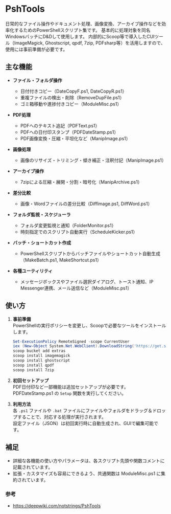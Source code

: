 # PshTools

日常的なファイル操作やドキュメント処理、画像変換、アーカイブ操作などを効率化するためのPowerShellスクリプト集です。
基本的に処理対象を同名WindowsバッチにD&Dして使用します。
内部的にScoop等で導入したCUIツール（ImageMagick, Ghostscript, qpdf, 7zip, PDFsharp等）を活用しますので、使用には事前準備が必要です。

## 主な機能

- **ファイル・フォルダ操作**
    - 日付付きコピー（DateCopyF.ps1, DateCopyR.ps1）
    - 重複ファイルの検出・削除（RemoveDupFile.ps1）
    - ゴミ箱移動や進捗付きコピー（ModuleMisc.ps1）

- **PDF処理**
    - PDFへのテキスト追記（PDFText.ps1）
    - PDFへの日付印スタンプ（PDFDateStamp.ps1）
    - PDF画像変換・圧縮・平坦化など（ManipImage.ps1）

- **画像処理**
    - 画像のリサイズ・トリミング・傾き補正・注釈付記（ManipImage.ps1）

- **アーカイブ操作**
    - 7zipによる圧縮・展開・分割・暗号化（ManipArchive.ps1）

- **差分比較**
    - 画像・Wordファイルの差分比較（DiffImage.ps1, DiffWord.ps1）

- **フォルダ監視・スケジューラ**
    - フォルダ変更監視と通知（FolderMonitor.ps1）
    - 時刻指定でのスクリプト自動実行（ScheduleKicker.ps1）

- **バッチ・ショートカット作成**
    - PowerShellスクリプトからバッチファイルやショートカット自動生成（MakeBatch.ps1, MakeShortcut.ps1）

- **各種ユーティリティ**
    - メッセージボックスやファイル選択ダイアログ、トースト通知、IP Messenger連携、メール送信など（ModuleMisc.ps1）

## 使い方

1. **事前準備**  
   PowerShellの実行ポリシーを変更し、Scoopで必要なツールをインストールします。

   ```powershell
   Set-ExecutionPolicy RemoteSigned -scope CurrentUser
   iex (New-Object System.Net.WebClient).DownloadString('https://get.scoop.sh')
   scoop bucket add extras
   scoop install imagemagick
   scoop install ghostscript
   scoop install qpdf
   scoop install 7zip
   ```

2. **初回セットアップ**  
   PDF日付印など一部機能は追加セットアップが必要です。  
   PDFDateStamp.ps1 の `Setup` 関数を実行してください。

3. **利用方法**  
   各 `.ps1` ファイルや `.bat` ファイルにファイルやフォルダをドラッグ＆ドロップすることで、対応する処理が実行されます。  
   設定ファイル（JSON）は初回実行時に自動生成され、GUIで編集可能です。

## 補足

- 詳細な各機能の使い方やパラメータは、各スクリプト先頭や関数コメントに記載されています。
- 拡張・カスタマイズも容易にできるよう、共通関数は ModuleMisc.ps1 に集約されています。

### 参考
- https://deepwiki.com/notstrings/PshTools
